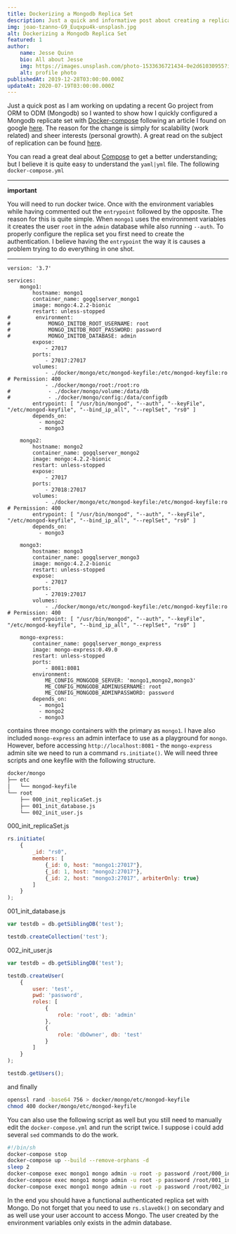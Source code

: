 ```yaml
---
title: Dockerizing a Mongodb Replica Set
description: Just a quick and informative post about creating a replicate set with Mongodb and Docker-compose.
img: joao-tzanno-G9_Euqxpu4k-unsplash.jpg
alt: Dockerizing a Mongodb Replica Set
featured: 1
author: 
    name: Jesse Quinn
    bio: All about Jesse
    img: https://images.unsplash.com/photo-1533636721434-0e2d61030955?ixlib=rb-1.2.1&ixid=eyJhcHBfaWQiOjEyMDd9&auto=format&fit=crop&w=2550&q=80
    alt: profile photo
publishedAt: 2019-12-28T03:00:00.000Z
updateAt: 2020-07-19T03:00:00.000Z
---
```


Just a quick post as I am working on updating a recent Go project from ORM to ODM (Mongodb) so I wanted to show how I quickly configured a Mongodb replicate set with [Docker-compose](https://docs.docker.com/compose/) following an article I found on google [here](https://qiita.com/usabarashi/items/3854a1da0e47feb93ba0). The reason for the change is simply for scalability (work related) and sheer interests (personal growth). A great read on the subject of replication can be found [here](https://docs.mongodb.com/manual/replication/).

You can read a great deal about [Compose](https://docs.docker.com/compose/) to get a better understanding; but I believe it is quite easy to understand the `yaml|yml` file. The following `docker-compose.yml`

---

**important**

You will need to run docker twice. Once with the environment variables while having commented out the `entrypoint` followed by the opposite. The reason for this is quite simple. When `mongo1` uses the environment variables it creates the user `root` in the `admin` database while also running `--auth`. To properly configure the replica set you first need to create the authentication.  I believe having the `entrypoint` the way it is causes a problem trying to do everything in one shot. 

---

```
version: '3.7'

services:
    mongo1:
        hostname: mongo1
        container_name: gogqlserver_mongo1
        image: mongo:4.2.2-bionic
        restart: unless-stopped
#        environment:
#            MONGO_INITDB_ROOT_USERNAME: root
#            MONGO_INITDB_ROOT_PASSWORD: password
#            MONGO_INITDB_DATABASE: admin
        expose:
            - 27017
        ports:
            - 27017:27017
        volumes:
            - ./docker/mongo/etc/mongod-keyfile:/etc/mongod-keyfile:ro # Permission: 400
            - ./docker/mongo/root:/root:ro
#            - ./docker/mongo/volume:/data/db
#            - ./docker/mongo/config:/data/configdb
        entrypoint: [ "/usr/bin/mongod", "--auth", "--keyFile", "/etc/mongod-keyfile", "--bind_ip_all", "--replSet", "rs0" ]
        depends_on:
          - mongo2
          - mongo3
        
    mongo2:
        hostname: mongo2
        container_name: gogqlserver_mongo2
        image: mongo:4.2.2-bionic
        restart: unless-stopped
        expose:
            - 27017
        ports:
            - 27018:27017
        volumes:
            - ./docker/mongo/etc/mongod-keyfile:/etc/mongod-keyfile:ro # Permission: 400
        entrypoint: [ "/usr/bin/mongod", "--auth", "--keyFile", "/etc/mongod-keyfile", "--bind_ip_all", "--replSet", "rs0" ]
        depends_on:
          - mongo3

    mongo3:
        hostname: mongo3
        container_name: gogqlserver_mongo3
        image: mongo:4.2.2-bionic
        restart: unless-stopped
        expose:
            - 27017
        ports:
            - 27019:27017
        volumes:
            - ./docker/mongo/etc/mongod-keyfile:/etc/mongod-keyfile:ro # Permission: 400
        entrypoint: [ "/usr/bin/mongod", "--auth", "--keyFile", "/etc/mongod-keyfile", "--bind_ip_all", "--replSet", "rs0" ]

    mongo-express:
        container_name: gogqlserver_mongo_express
        image: mongo-express:0.49.0
        restart: unless-stopped
        ports:
            - 8081:8081
        environment:
            ME_CONFIG_MONGODB_SERVER: 'mongo1,mongo2,mongo3'
            ME_CONFIG_MONGODB_ADMINUSERNAME: root
            ME_CONFIG_MONGODB_ADMINPASSWORD: password
        depends_on:
          - mongo1
          - mongo2
          - mongo3
```

contains three mongo containers with the primary as `mongo1`. I have also included `mongo-express` an admin interface to use as a playground for `mongo`. However, before accessing `http://localhost:8081` - the `mongo-express` admin site we need to run a command `rs.initiate()`.  We will need three scripts and one keyfile with the following structure.

```bash
docker/mongo
├── etc
│   └── mongod-keyfile
└── root
    ├── 000_init_replicaSet.js
    ├── 001_init_database.js
    └── 002_init_user.js
```

000_init_replicaSet.js

```javascript
rs.initiate(
    {
        _id: "rs0",
        members: [
            {_id: 0, host: "mongo1:27017"},
            {_id: 1, host: "mongo2:27017"},
            {_id: 2, host: "mongo3:27017", arbiterOnly: true}
        ]
    }
);
```

001_init_database.js

```javascript
var testdb = db.getSiblingDB('test');

testdb.createCollection('test');
```

002_init_user.js

```javascript
var testdb = db.getSiblingDB('test');

testdb.createUser(
    {
        user: 'test',
        pwd: 'password',
        roles: [
            {
                role: 'root', db: 'admin'
            },
            {
                role: 'dbOwner', db: 'test'
            }
        ]
    }
);

testdb.getUsers();
```

and finally 

```bash
openssl rand -base64 756 > docker/mongo/etc/mongod-keyfile
chmod 400 docker/mongo/etc/mongod-keyfile
```

You can also use the following script as well but you still need to manually edit the `docker-compose.yml` and run the script twice.  I suppose i could add several `sed` commands to do the work.

```sh
#!/bin/sh
docker-compose stop
docker-compose up --build --remove-orphans -d
sleep 2
docker-compose exec mongo1 mongo admin -u root -p password /root/000_init_replicaSet.js
docker-compose exec mongo1 mongo admin -u root -p password /root/001_init_database.js
docker-compose exec mongo1 mongo admin -u root -p password /root/002_init_user.js
```

In the end you should have a functional authenticated replica set with Mongo. Do not forget that you need to use `rs.slaveOk()` on secondary and as well use your user account to access Mongo. The user created by the environment variables only exists in the admin database.
